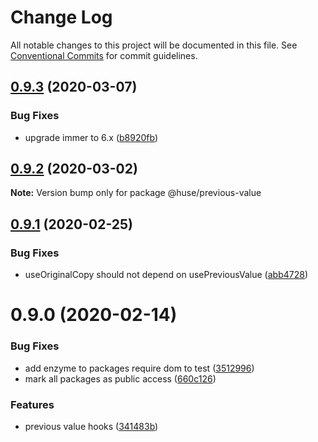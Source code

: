 # Change Log

All notable changes to this project will be documented in this file.
See [Conventional Commits](https://conventionalcommits.org) for commit guidelines.

## [0.9.3](https://github.com/ecomfe/react-hooks/compare/@huse/previous-value@0.9.2...@huse/previous-value@0.9.3) (2020-03-07)


### Bug Fixes

* upgrade immer to 6.x ([b8920fb](https://github.com/ecomfe/react-hooks/commit/b8920fb67a14bd111b543efdcd58b67b8277ba46))





## [0.9.2](https://github.com/ecomfe/react-hooks/compare/@huse/previous-value@0.9.1...@huse/previous-value@0.9.2) (2020-03-02)

**Note:** Version bump only for package @huse/previous-value





## [0.9.1](https://github.com/ecomfe/react-hooks/compare/@huse/previous-value@0.9.0...@huse/previous-value@0.9.1) (2020-02-25)


### Bug Fixes

* useOriginalCopy should not depend on usePreviousValue ([abb4728](https://github.com/ecomfe/react-hooks/commit/abb472849f08888790100fb9df313d7246cebfd0))





# 0.9.0 (2020-02-14)


### Bug Fixes

* add enzyme to packages require dom to test ([3512996](https://github.com/ecomfe/react-hooks/commit/351299610b2a960c846c105318146e2575cf2791))
* mark all packages as public access ([660c126](https://github.com/ecomfe/react-hooks/commit/660c1265ee27cb0de0e7b456904a22f4370002d0))


### Features

* previous value hooks ([341483b](https://github.com/ecomfe/react-hooks/commit/341483bf4d218cb14bbd5962a971cc42c8656604))
